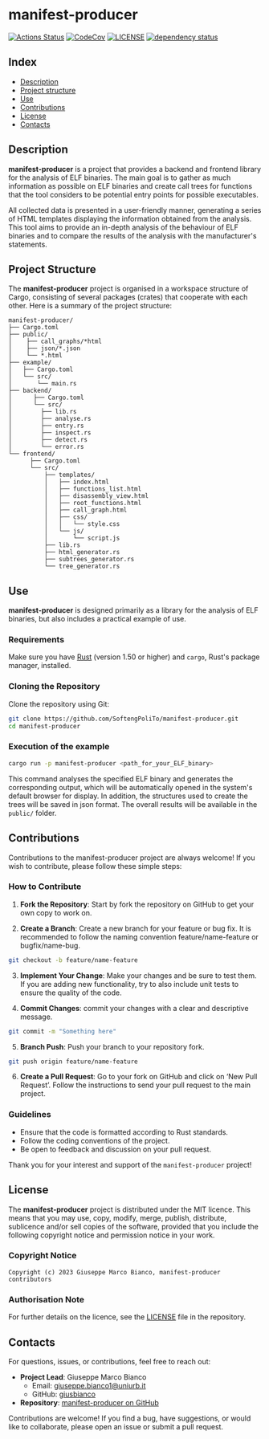 # manifest-producer

[![Actions Status][actions badge]][actions]
[![CodeCov][codecov badge]][codecov]
[![LICENSE][license badge]][license]
[![dependency status][status badge]][status]

## Index
- [Description](#description)
- [Project structure](#project-structure)
- [Use](#use)
- [Contributions](#contributions)
- [License](#license)
- [Contacts](#contacts)


## Description
**manifest-producer** is a project that provides a backend and frontend library for the analysis of ELF binaries. The main goal is to gather as much information as possible on ELF binaries and create call trees for functions that the tool considers to be potential entry points for possible executables. 

All collected data is presented in a user-friendly manner, generating a series of HTML templates displaying the information obtained from the analysis. This tool aims to provide an in-depth analysis of the behaviour of ELF binaries and to compare the results of the analysis with the manufacturer's statements.


## Project Structure

The **manifest-producer** project is organised in a workspace structure of Cargo, consisting of several packages (crates) that cooperate with each other. Here is a summary of the project structure:
```
manifest-producer/
├── Cargo.toml      
├── public/  
│    ├── call_graphs/*html
│    ├── json/*.json
│    └── *.html
├── example/
│   ├── Cargo.toml          
│   └── src/
│       └── main.rs 
├── backend/
│      ├── Cargo.toml
│      └── src/
│        ├── lib.rs        
│        ├── analyse.rs 
│        ├── entry.rs 
│        ├── inspect.rs 
│        ├── detect.rs
│        └── error.rs
└── frontend/
      ├── Cargo.toml  
      └── src/
          ├── templates/ 
          │   ├── index.html
          │   ├── functions_list.html
          │   ├── disassembly_view.html
          │   ├── root_functions.html
          │   ├── call_graph.html
          │   ├── css/
          │   │   └── style.css
          │   └── js/
          │       └── script.js
          ├── lib.rs 
          ├── html_generator.rs 
          ├── subtrees_generator.rs 
          └── tree_generator.rs 
```

## Use

**manifest-producer** is designed primarily as a library for the analysis of ELF binaries, but also includes a practical example of use.

### Requirements

Make sure you have [Rust](https://www.rust-lang.org/tools/install) (version 1.50 or higher) and `cargo`, Rust's package manager, installed.

### Cloning the Repository

Clone the repository using Git:

```bash
git clone https://github.com/SoftengPoliTo/manifest-producer.git
cd manifest-producer
```

### Execution of the example 
```bash
cargo run -p manifest-producer <path_for_your_ELF_binary>
```

This command analyses the specified ELF binary and generates the corresponding output, which will be automatically opened in the system's default browser for display. In addition, the structures used to create the trees will be saved in json format. The overall results will be available in the `public/` folder.


## Contributions

Contributions to the manifest-producer project are always welcome! If you wish to contribute, please follow these simple steps:

### How to Contribute
1. **Fork the Repository**: Start by fork the repository on GitHub to get your own copy to work on.

2. **Create a Branch**: Create a new branch for your feature or bug fix. It is recommended to follow the naming convention feature/name-feature or bugfix/name-bug.
```bash
git checkout -b feature/name-feature
```

3. **Implement Your Change**: Make your changes and be sure to test them. If you are adding new functionality, try to also include unit tests to ensure the quality of the code.

4. **Commit Changes**: commit your changes with a clear and descriptive message.
```bash
git commit -m "Something here"
```

5. **Branch Push**: Push your branch to your repository fork.
```bash
git push origin feature/name-feature
```

6. **Create a Pull Request**: Go to your fork on GitHub and click on ‘New Pull Request’. Follow the instructions to send your pull request to the main project.

### Guidelines
* Ensure that the code is formatted according to Rust standards.
* Follow the coding conventions of the project.
* Be open to feedback and discussion on your pull request.

Thank you for your interest and support of the `manifest-producer` project!


## License

The **manifest-producer** project is distributed under the MIT licence. This means that you may use, copy, modify, merge, publish, distribute, sublicence and/or sell copies of the software, provided that you include the following copyright notice and permission notice in your work.

### Copyright Notice

```plaintext
Copyright (c) 2023 Giuseppe Marco Bianco, manifest-producer contributors
```

### Authorisation Note

For further details on the licence, see the [LICENSE](LICENSE) file in the repository.


## Contacts

For questions, issues, or contributions, feel free to reach out:

- **Project Lead**: Giuseppe Marco Bianco  
  - Email: [giuseppe.bianco1@uniurb.it](mailto:giuseppe.bianco1@uniurb.it)
  - GitHub: [giusbianco](https://github.com/giusbianco)
- **Repository**: [manifest-producer on GitHub](https://github.com/SoftengPoliTo/manifest-producer)

Contributions are welcome! If you find a bug, have suggestions, or would like to collaborate, please open an issue or submit a pull request.


<!-- Links -->
[actions]: https://github.com/SoftengPoliTo/prin-task-2.2/actions
[codecov]: https://app.codecov.io/gh/SoftengPoliTo/prin-task-2.2
[license]: LICENSES/MIT.txt
[status]: https://deps.rs/repo/github/SoftengPoliTo/prin-task-2.2

<!-- Badges -->
[actions badge]: https://github.com/SoftengPoliTo/prin-task-2.2/workflows/manifest-producer/badge.svg
[codecov badge]: https://codecov.io/gh/SoftengPoliTo/prin-task-2.2/branch/main/graph/badge.svg
[license badge]: https://img.shields.io/badge/license-MIT-blue.svg
[status badge]: https://deps.rs/repo/github/SoftengPoliTo/prin-task-2.2/status.svg
